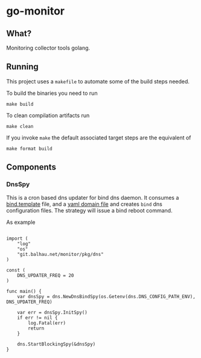 # go-monitor

## What?

Monitoring collector tools golang.

## Running

This project uses a `makefile` to automate some of the build steps needed.

To build the binaries you need to run

```shell
make build
```

To clean compilation artifacts run

```shell
make clean
```

If you invoke `make` the default associated target steps are the equivalent of

```shell
make format build
```

## Components

### DnsSpy

This is a cron based dns updater for bind dns daemon. It consumes a [bind.template](resources/dns/templates/bind.template) file, and a [yaml domain file](resources/dns/domains.yml) and creates `bind` dns configuration files. The strategy will issue a bind reboot command.

As example

```golang

import (
    "log"
    "os"
    "git.balhau.net/monitor/pkg/dns"
)

const (
    DNS_UPDATER_FREQ = 20
)

func main() {
	var dnsSpy = dns.NewDnsBindSpy(os.Getenv(dns.DNS_CONFIG_PATH_ENV), DNS_UPDATER_FREQ)

	var err = dnsSpy.InitSpy()
	if err != nil {
		log.Fatal(err)
		return
	}

	dns.StartBlockingSpy(&dnsSpy)
}
```
